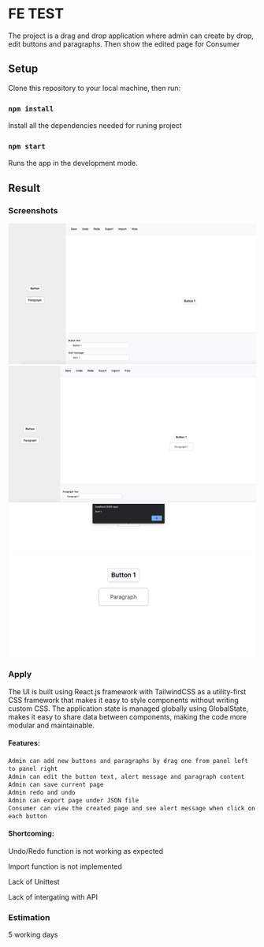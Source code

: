 # FE TEST

The project is a drag and drop application where admin can create by drop, edit buttons and paragraphs. Then show the edited page for Consumer

## Setup

Clone this repository to your local machine, then run:

### `npm install`

Install all the dependencies needed for runing project

### `npm start`

Runs the app in the development mode.

## Result

### Screenshots

![Drag Button](./public/Screenshot%202023-04-06%20at%2006.18.12.png)
![Drag Paragraph](./public/Screenshot%202023-04-06%20at%2006.19.19.png)
![Show Alert](./public/Screenshot%202023-04-06%20at%2006.19.44.png)
![Consumer View](./public/Screenshot%202023-04-06%20at%2006.20.00.png)

### Apply

The UI is built using React.js framework with TailwindCSS as a utility-first CSS framework that makes it easy to style components without writing custom CSS. The application state is managed globally using GlobalState, makes it easy to share data between components, making the code more modular and maintainable.

#### Features:

```
Admin can add new buttons and paragraphs by drag one from panel left to panel right
Admin can edit the button text, alert message and paragraph content
Admin can save current page
Admin redo and undo
Admin can export page under JSON file
Consumer can view the created page and see alert message when click on each button

```

#### Shortcoming:

Undo/Redo function is not working as expected

Import function is not implemented

Lack of Unittest

Lack of intergating with API

### Estimation

5 working days
